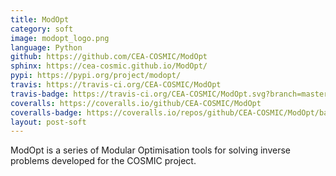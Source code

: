 ```yaml
---
title: ModOpt
category: soft
image: modopt_logo.png
language: Python
github: https://github.com/CEA-COSMIC/ModOpt
sphinx: https://cea-cosmic.github.io/ModOpt/
pypi: https://pypi.org/project/modopt/
travis: https://travis-ci.org/CEA-COSMIC/ModOpt
travis-badge: https://travis-ci.org/CEA-COSMIC/ModOpt.svg?branch=master
coveralls: https://coveralls.io/github/CEA-COSMIC/ModOpt
coveralls-badge: https://coveralls.io/repos/github/CEA-COSMIC/ModOpt/badge.svg
layout: post-soft
---
```


ModOpt is a series of Modular Optimisation tools for solving inverse problems developed for the COSMIC project.
